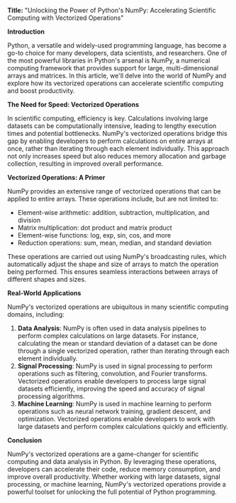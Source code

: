 **Title:** "Unlocking the Power of Python's NumPy: Accelerating Scientific Computing with Vectorized Operations"

**Introduction**

Python, a versatile and widely-used programming language, has become a go-to choice for many developers, data scientists, and researchers. One of the most powerful libraries in Python's arsenal is NumPy, a numerical computing framework that provides support for large, multi-dimensional arrays and matrices. In this article, we'll delve into the world of NumPy and explore how its vectorized operations can accelerate scientific computing and boost productivity.

**The Need for Speed: Vectorized Operations**

In scientific computing, efficiency is key. Calculations involving large datasets can be computationally intensive, leading to lengthy execution times and potential bottlenecks. NumPy's vectorized operations bridge this gap by enabling developers to perform calculations on entire arrays at once, rather than iterating through each element individually. This approach not only increases speed but also reduces memory allocation and garbage collection, resulting in improved overall performance.

**Vectorized Operations: A Primer**

NumPy provides an extensive range of vectorized operations that can be applied to entire arrays. These operations include, but are not limited to:

* Element-wise arithmetic: addition, subtraction, multiplication, and division
* Matrix multiplication: dot product and matrix product
* Element-wise functions: log, exp, sin, cos, and more
* Reduction operations: sum, mean, median, and standard deviation

These operations are carried out using NumPy's broadcasting rules, which automatically adjust the shape and size of arrays to match the operation being performed. This ensures seamless interactions between arrays of different shapes and sizes.

**Real-World Applications**

NumPy's vectorized operations are ubiquitous in many scientific computing domains, including:

1. **Data Analysis**: NumPy is often used in data analysis pipelines to perform complex calculations on large datasets. For instance, calculating the mean or standard deviation of a dataset can be done through a single vectorized operation, rather than iterating through each element individually.
2. **Signal Processing**: NumPy is used in signal processing to perform operations such as filtering, convolution, and Fourier transforms. Vectorized operations enable developers to process large signal datasets efficiently, improving the speed and accuracy of signal processing algorithms.
3. **Machine Learning**: NumPy is used in machine learning to perform operations such as neural network training, gradient descent, and optimization. Vectorized operations enable developers to work with large datasets and perform complex calculations quickly and efficiently.

**Conclusion**

NumPy's vectorized operations are a game-changer for scientific computing and data analysis in Python. By leveraging these operations, developers can accelerate their code, reduce memory consumption, and improve overall productivity. Whether working with large datasets, signal processing, or machine learning, NumPy's vectorized operations provide a powerful toolset for unlocking the full potential of Python programming.